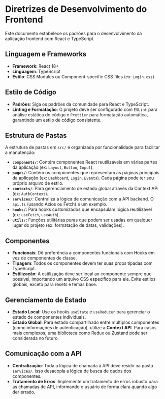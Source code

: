 # Diretrizes de Desenvolvimento do Frontend

Este documento estabelece os padrões para o desenvolvimento da aplicação frontend com React e TypeScript.

## Linguagem e Frameworks

- **Framework**: React 18+
- **Linguagem**: TypeScript
- **Estilo**: CSS Modules ou Component-specific CSS files (ex: `Login.css`)

## Estilo de Código

- **Padrões**: Siga os padrões da comunidade para React e TypeScript.
- **Linting e Formatação**: O projeto deve ser configurado com `ESLint` para análise estática de código e `Prettier` para formatação automática, garantindo um estilo de código consistente.

## Estrutura de Pastas

A estrutura de pastas em `src/` é organizada por funcionalidade para facilitar a manutenção:

- **`components/`**: Contém componentes React reutilizáveis em várias partes da aplicação (ex: `Layout`, `Button`, `Input`).
- **`pages/`**: Contém os componentes que representam as páginas principais da aplicação (ex: `Dashboard`, `Login`, `Events`). Cada página pode ter seu próprio arquivo de estilo.
- **`contexts/`**: Para gerenciamento de estado global através da Context API (ex: `AuthContext`).
- **`services/`**: Centraliza a lógica de comunicação com a API backend. O `api.ts` (usando Axios ou Fetch) é um exemplo.
- **`hooks/`**: Para hooks customizados que encapsulam lógica reutilizável (ex: `useFetch`, `useAuth`).
- **`utils/`**: Funções utilitárias puras que podem ser usadas em qualquer lugar do projeto (ex: formatação de datas, validações).

## Componentes

- **Funcionais**: Dê preferência a componentes funcionais com Hooks em vez de componentes de classe.
- **Tipagem**: Todos os componentes devem ter suas props tipadas com TypeScript.
- **Estilização**: A estilização deve ser local ao componente sempre que possível, importando um arquivo CSS específico para ele. Evite estilos globais, exceto para resets e temas base.

## Gerenciamento de Estado

- **Estado Local**: Use os hooks `useState` e `useReducer` para gerenciar o estado de componentes individuais.
- **Estado Global**: Para estado compartilhado entre múltiplos componentes (como informações de autenticação), utilize a **Context API**. Para casos mais complexos, uma biblioteca como Redux ou Zustand pode ser considerada no futuro.

## Comunicação com a API

- **Centralização**: Toda a lógica de chamada à API deve residir na pasta `services/`. Isso desacopla a lógica de busca de dados dos componentes.
- **Tratamento de Erros**: Implemente um tratamento de erros robusto para as chamadas de API, informando o usuário de forma clara quando algo der errado.
